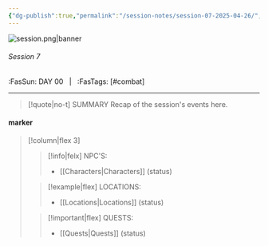 ```yaml
---
{"dg-publish":true,"permalink":"/session-notes/session-07-2025-04-26/","tags":["combat"]}
---
```



![session.png|banner](/img/user/Assets/Images/session.png)
###### Session 7
<span class="sub2">:FasSun: DAY 00 &nbsp; | &nbsp; :FasTags: [#combat]</span>
___

> [!quote|no-t] SUMMARY
>Recap of the session's events here.

#### marker
> [!column|flex 3]
>> [!info|felx] NPC'S:
>> - [[Characters\|Characters]] (status)
>
>> [!example|flex] LOCATIONS:
>> - [[Locations\|Locations]] (status)
>
>> [!important|flex] QUESTS:
>> - [[Quests\|Quests]] (status)
